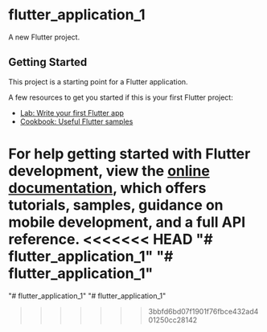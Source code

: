 # flutter_application_1

A new Flutter project.

## Getting Started

This project is a starting point for a Flutter application.

A few resources to get you started if this is your first Flutter project:

- [Lab: Write your first Flutter app](https://docs.flutter.dev/get-started/codelab)
- [Cookbook: Useful Flutter samples](https://docs.flutter.dev/cookbook)

For help getting started with Flutter development, view the
[online documentation](https://docs.flutter.dev/), which offers tutorials,
samples, guidance on mobile development, and a full API reference.
<<<<<<< HEAD
"# flutter_application_1" 
"# flutter_application_1" 
=======
"# flutter_application_1" 
"# flutter_application_1" 
>>>>>>> 3bbfd6bd07f1901f76fbce432ad401250cc28142
